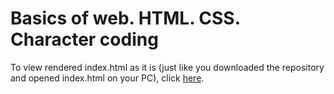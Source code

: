 # Basics of web. HTML. CSS. Character coding

To view rendered index.html as it is (just like you downloaded the repository and opened index.html on your PC), click [here](https://html-preview.github.io/?url=https://github.com/lastochka364/beetrootqa/blob/main/Basics%20of%20web.%20HTML.%20CSS.%20Character%20coding/index.html).